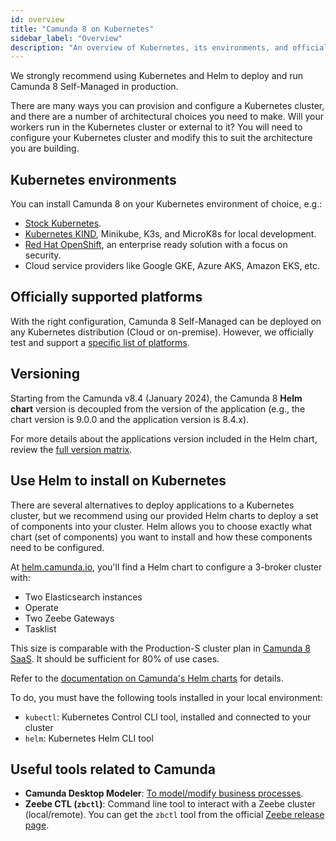 ```yaml
---
id: overview
title: "Camunda 8 on Kubernetes"
sidebar_label: "Overview"
description: "An overview of Kubernetes, its environments, and officially supported platforms"
---
```


We strongly recommend using Kubernetes and Helm to deploy and run Camunda 8 Self-Managed in production.

There are many ways you can provision and configure a Kubernetes cluster, and there are a number of architectural choices you need to make. Will your workers run in the Kubernetes cluster or external to it? You will need to configure your Kubernetes cluster and modify this to suit the architecture you are building.

## Kubernetes environments

You can install Camunda 8 on your Kubernetes environment of choice, e.g.:

- [Stock Kubernetes](https://kubernetes.io/docs/).
- [Kubernetes KIND](https://github.com/kubernetes-sigs/kind), Minikube, K3s, and MicroK8s for local development.
- [Red Hat OpenShift](https://www.redhat.com/en/technologies/cloud-computing/openshift), an enterprise ready solution with a focus on security.
- Cloud service providers like Google GKE, Azure AKS, Amazon EKS, etc.

## Officially supported platforms

With the right configuration, Camunda 8 Self-Managed can be deployed on any Kubernetes distribution (Cloud or on-premise). However, we officially test and support a [specific list of platforms](/self-managed/installation/overview.md).

## Versioning

Starting from the Camunda v8.4 (January 2024), the Camunda 8 **Helm chart** version is decoupled from the version of the application (e.g., the chart version is 9.0.0 and the application version is 8.4.x).

For more details about the applications version included in the Helm chart, review the [full version matrix](https://helm.camunda.io/camunda-platform/version-matrix/).

## Use Helm to install on Kubernetes

There are several alternatives to deploy applications to a Kubernetes cluster, but we recommend using our provided Helm charts to deploy a set of components into your cluster. Helm allows you to choose exactly what chart (set of components) you want to install and how these components need to be configured.

At [helm.camunda.io](https://helm.camunda.io/), you'll find a Helm chart to configure a 3-broker cluster with:

- Two Elasticsearch instances
- Operate
- Two Zeebe Gateways
- Tasklist

This size is comparable with the Production-S cluster plan in [Camunda 8 SaaS](https://camunda.com/get-started/). It should be sufficient for 80% of use cases.

Refer to the [documentation on Camunda's Helm charts](/self-managed/installation/deploy/deploy.md) for details.

To do, you must have the following tools installed in your local environment:

- `kubectl`: Kubernetes Control CLI tool, installed and connected to your cluster
- `helm`: Kubernetes Helm CLI tool

## Useful tools related to Camunda

- **Camunda Desktop Modeler**: [To model/modify business processes](/components/modeler/desktop-modeler/index.md).
- **Zeebe CTL (`zbctl`)**: Command line tool to interact with a Zeebe cluster (local/remote). You can get the `zbctl` tool from the official [Zeebe release page](https://github.com/camunda-cloud/zeebe/releases).
